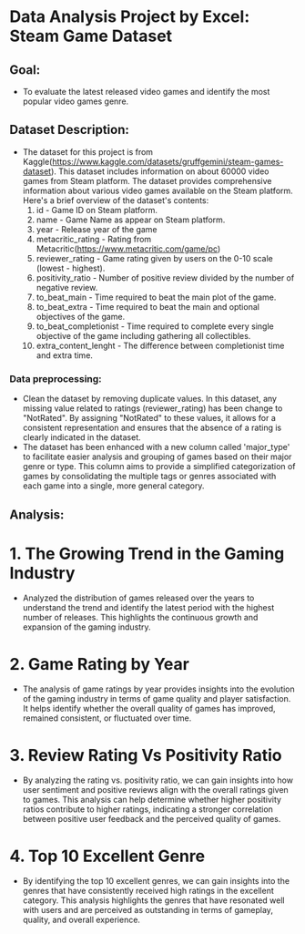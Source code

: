 # Data Analysis Project by Excel: Steam Game Dataset

## Goal:
- To evaluate the latest released video games and identify the most popular video games genre.

## Dataset Description:
- The dataset for this project is from Kaggle(https://www.kaggle.com/datasets/gruffgemini/steam-games-dataset). This dataset includes information on about 60000 video games from Steam platform. The dataset provides comprehensive information about various video games available on the Steam platform. Here's a brief overview of the dataset's contents:
  1. id - Game ID on Steam platform.
  2. name - Game Name as appear on Steam platform.
  3. year - Release year of the game
  4. metacritic_rating - Rating from Metacritic(https://www.metacritic.com/game/pc)
  5. reviewer_rating - Game rating given by users on the 0-10 scale (lowest - highest).
  6. positivity_ratio - Number of positive review divided by the number of negative review.
  7. to_beat_main - Time required to beat the main plot of the game.
  8. to_beat_extra - Time required to beat the main and optional objectives of the game.
  9. to_beat_completionist - Time required to complete every single objective of the game including gathering all collectibles.
  10. extra_content_lenght - The difference between completionist time and extra time.

### Data preprocessing:
- Clean the dataset by removing duplicate values. In this dataset, any missing value related to ratings (reviewer_rating) has been change to "NotRated". By assigning "NotRated" to these values, it allows for a consistent representation and ensures that the absence of a rating is clearly indicated in the dataset.
- The dataset has been enhanced with a new column called 'major_type' to facilitate easier analysis and grouping of games based on their major genre or type. This column aims to provide a simplified categorization of games by consolidating the multiple tags or genres associated with each game into a single, more general category.

## Analysis:
# 1. The Growing Trend in the Gaming Industry
- Analyzed the distribution of games released over the years to understand the trend and identify the latest period with the highest number of releases. This highlights the continuous growth and expansion of the gaming industry.

# 2. Game Rating by Year
- The analysis of game ratings by year provides insights into the evolution of the gaming industry in terms of game quality and player satisfaction. It helps identify whether the overall quality of games has improved, remained consistent, or fluctuated over time.

# 3. Review Rating Vs Positivity Ratio
- By analyzing the rating vs. positivity ratio, we can gain insights into how user sentiment and positive reviews align with the overall ratings given to games. This analysis can help determine whether higher positivity ratios contribute to higher ratings, indicating a stronger correlation between positive user feedback and the perceived quality of games.

# 4. Top 10 Excellent Genre
- By identifying the top 10 excellent genres, we can gain insights into the genres that have consistently received high ratings in the excellent category. This analysis highlights the genres that have resonated well with users and are perceived as outstanding in terms of gameplay, quality, and overall experience.
